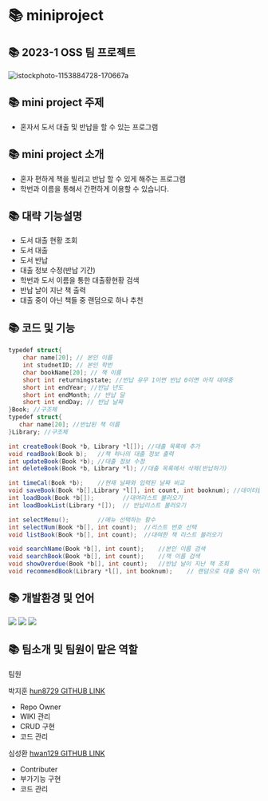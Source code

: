 # 📚 miniproject

## 📚 2023-1 OSS 팀 프로젝트
![istockphoto-1153884728-170667a](https://user-images.githubusercontent.com/130721702/236655140-bf8c71e0-d82a-4a1f-9273-a8ebbd1545a9.jpg)

## 📚 mini project 주제
* 혼자서 도서 대출 및 반납을 할 수 있는 프로그램

## 📚 mini project 소개
* 혼자 편하게 책을 빌리고 반납 할 수 있게 해주는 프로그램
* 학번과 이름을 통해서 간편하게 이용할 수 있습니다.

## 📚 대략 기능설명
* 도서 대출 현황 조회
* 도서 대출
* 도서 반납
* 대출 정보 수정(반납 기간)
* 학번과 도서 이름을 통한 대출황현황 검색
* 반납 날이 지난 책 출력
* 대출 중이 아닌 책들 중 랜덤으로 하나 추천

## 📚 코드 및 기능
```C#
typedef struct{
    char name[20]; // 본인 이름
    int studnetID; // 본인 학번
    char bookName[20]; // 책 이름
    short int returningstate; //반납 유무 1이면 반납 0이면 아직 대여중
    short int endYear; //반납 년도
    short int endMonth; // 반납 달
    short int endDay; // 반납 날짜
}Book; //구조체
typedef struct{
   char name[20]; //반납된 책 이름
}Library; //구조체

int createBook(Book *b, Library *l[]); //대출 목록에 추가
void readBook(Book b);   //책 하나의 대출 정보 출력
int updateBook(Book *b); //대출 정보 수정
int deleteBook(Book *b, Library *l); //대출 목록에서 삭제(반납하기)

int timeCal(Book *b);    //현재 날짜와 입력된 날짜 비교
void saveBook(Book *b[],Library *l[], int count, int booknum); //데이터를 파일에 저장
int loadBook(Book *b[]);        //대여리스트 불러오기
int loadBookList(Library *[]);  // 반납리스트 불러오기

int selectMenu();        //메뉴 선택하는 함수
int selectNum(Book *b[], int count);  //리스트 번호 선택
void listBook(Book *b[], int count);  //대여한 책 리스트 블러오기

void searchName(Book *b[], int count);    //본인 이름 검색
void searchBook(Book *b[], int count);    //책 이름 검색
void showOverdue(Book *b[], int count);   //반납 날이 지난 책 조회
void recommendBook(Library *l[], int booknum);    // 랜덤으로 대출 중이 아닌 책을 추천 해주는 기능
```



## 📚 개발환경 및 언어
<img src="https://img.shields.io/badge/C-A8B9CC?style=flat&logo=C&logoColor=white"/>
<img src="https://img.shields.io/badge/Git-F05032?style=flat&logo=Git&logoColor=white"/>
<img src="https://img.shields.io/badge/Visual Studio Code-007ACC?style=flat&logo=Visual Studio Code&logoColor=white"/>

## 📚 팀소개 및 팀원이 맡은 역할
팀원

박지훈 [hun8729 GITHUB LINK](https://github.com/hun8729)
 * Repo Owner
 * WIKI 관리
 * CRUD 구현
 * 코드 관리

심성환 [hwan129 GITHUB LINK](https://github.com/hwan129)
 * Contributer
 * 부가기능 구현
 * 코드 관리
